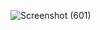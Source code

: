 
![Screenshot (601)](https://github.com/user-attachments/assets/b890c76d-9727-4ebf-b2ea-3f5e44bd6bc0)

